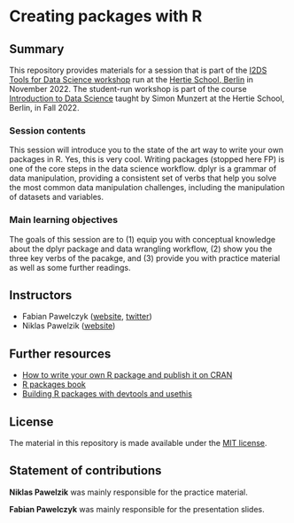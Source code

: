 # Creating packages with R


## Summary

This repository provides materials for a session that is part of the [I2DS Tools for Data Science workshop](https://github.com/intro-to-data-science-22-workshop) run at the [Hertie School, Berlin](https://www.hertie-school.org/en/) in November 2022. The student-run workshop is part of the course [Introduction to Data Science](https://github.com/intro-to-data-science-22) taught by Simon Munzert at the Hertie School, Berlin, in Fall 2022.

### Session contents

This session will introduce you to the state of the art way to write your own packages in R. Yes, this is very cool. Writing packages (stopped here FP) is one of the core steps in the data science workflow. dplyr is a grammar of data manipulation, providing a consistent set of verbs that help you solve the most common data manipulation challenges, including the manipulation of datasets and variables. 

### Main learning objectives

The goals of this session are to (1) equip you with conceptual knowledge about the dplyr package and data wrangling workflow, (2) show you the three key verbs of the pacakge, and (3) provide you with practice material as well as some further readings.


## Instructors

- Fabian Pawelczyk ([website](https://github.com/fpawelczyk), [twitter](https://twitter.com/PawelczykFabian))
- Niklas Pawelzik ([website](https://github.com/nikpaw))


## Further resources

- [How to write your own R package and publish it on CRAN](https://www.mzes.uni-mannheim.de/socialsciencedatalab/article/r-package/)
- [R packages book](https://r-pkgs.org/introduction.html)
- [Building R packages with devtools and usethis](https://www.youtube.com/watch?v=EpTkT6Rkgbs)


## License

The material in this repository is made available under the [MIT license](http://opensource.org/licenses/mit-license.php). 

## Statement of contributions

**Niklas Pawelzik** was mainly responsible for the practice material.

**Fabian Pawelczyk** was mainly responsible for the presentation slides.
